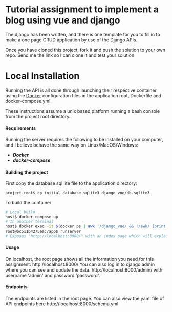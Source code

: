 # Tutorial assignment to implement a blog using vue and django

The django has been written, and there is one template for you to fill in to make a one page CRUD application by use of the Django APIs.

Once you have cloned this project, fork it and push the solution to your own repo. Send me the link so I can clone it and test your solution



# Local Installation #
Running the API is all done through launching their respective container using the [Docker](https://www.docker.com/) 
configuration files in the application root, Dockerfile and docker-compose.yml

These instructions assume a unix based platform running a bash console from the project root directory.

#### Requirements ####

Running the server requires the following to be installed on your computer, and I believe behave the same way on Linux/MacOS/Windows:  

* ***Docker***  
* ***docker-compose***  

#### Building the project

First copy the database sql lite file to the application directory:

```bash
project-root$ cp initial_database.sqlite3 django_vue/db.sqlite3
```

To build the container

```bash
# Local build
host$ docker-compose up
# In another terminal
host$ docker exec -it $(docker ps | awk '/django_vue/ && !/awk/ {print $1}') bash
root@bc511b4275ea:/app$ runserver
# Exposes "http://localhost:8080/" with an index page which will explain the tutorial, and show links to the API endpoints
```

#### Usage ####
On localhost, the root page shows all the information you need for this assignment:
http://localhost:8000/
You can also log in to django admin where you can see and update the data.
http://localhost:8000/admin/
with username 'admin' and password 'password'. 

#### Endpoints ####
The endpoints are listed in the root page. You can also view the yaml file of API endpoints here
http://localhost:8000/schema.yml
